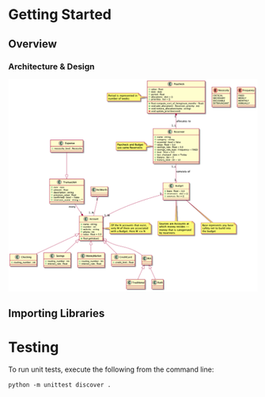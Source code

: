 # Getting Started

## Overview

### Architecture & Design
![Class Diagram](./plantuml/out/ClassDiagram.png)

## Importing Libraries

# Testing
To run unit tests, execute the following from the command line:
```
python -m unittest discover .
```